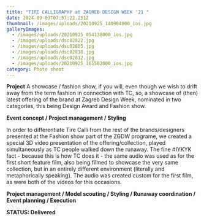 ```yaml
---
title: "TIRE CALLIGRAPHY at ZAGREB DESIGN WEEK '21 "
date: 2024-09-03T07:57:22.251Z
thumbnail: /images/uploads/20210925_140904000_ios.jpg
galleryImages:
  - /images/uploads/20210925_054138000_ios.jpg
  - /images/uploads/dsc02822.jpg
  - /images/uploads/dsc02805.jpg
  - /images/uploads/dsc02818.jpg
  - /images/uploads/dsc02812.jpg
  - /images/uploads/20210925_161502000_ios.jpg
category: Photo shoot
---
```

**Project** 
A showcase / fashion show, if you will, even though we wish to drift away from the term fashion in connection with TC, so, a showcase of (then) latest offering of the brand at Zagreb Design Week, nominated in two categories, this being Design Award and Fashion show. 

**Event concept / Project management / Styling**

In order to differentiate Tire Calli from the rest of the brands/designers presented at the Fashion show part of the ZGDW programe, we created a special 3D video presentation of the offering/collection, played simultaneously as TC people walked down the runaway. 
The fine #IYKYK fact - because this is how TC does it - the same audio was used as for the first short feature film, also being filmed to showcase the very same collection, but in an entirely different environment (literally and metaphorically speaking). The audio was created custom for the first film, as were both of the videos for this occasions.

**Project management / Model scouting / Styling / Runaway coordination / Event planning / Execution**

**STATUS: Delivered**